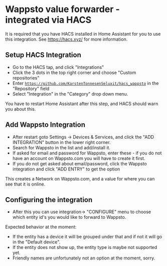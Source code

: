 # Wappsto value forwarder - integrated via HACS

It is required that you have HACS installed in Home Assistant for you to use this integration.
See https://hacs.xyz/ for more information.

## Setup HACS Integration
* Go to the HACS tap, and click "Integrations"
* Click the 3 dots in the top right corner and choose "Custom repositories"
* Enter <code>https://github.com/KarstenTonnesenSeluxit/hacs_wappsto</code> in the "Repository" field
* Select "Integration" in the "Category" drop down menu.

You have to restart Home Assistant after this step, and HACS should warn you about this.

## Add Wappsto Integration
* After restart goto Settings -> Devices & Services, and click the "ADD INTEGRATION" button in the lower right corner.
* Search for Wappsto in the list and add/install it.
* If asked for email and password for Wappsto, enter these - if you do not have an account on Wappsto.com you will have to create it first.
* If you do not get asked about email/password, click the Wappsto integration and click "ADD ENTRY" to get the option

This creates a Network on Wappsto.com, and a value for where you can see that it is online.

## Configuring the integration

* After this you can use integration-> "CONFIGURE" menu to choose which entity id's you would like to forward to Wappsto.

Expected behavior at the moment:
* If the entity has a device it will be grouped under that and if not it will go in the "Default device".
* If the entity does not show up, the entity type is maybe not supported yet.
* Friendly names are unfortunately not an option at the moment, sorry.
